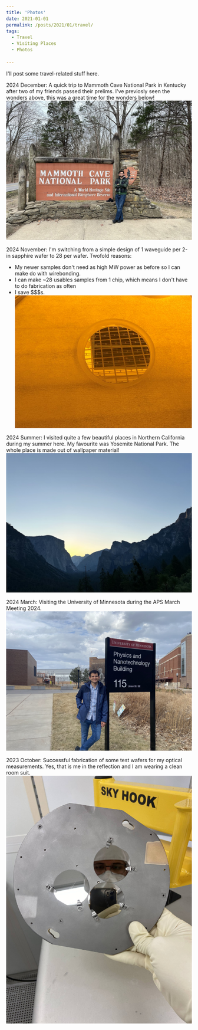 ```yaml
---
title: 'Photos'
date: 2021-01-01
permalink: /posts/2021/01/travel/
tags:
  - Travel
  - Visiting Places
  - Photos
    
---
```


I'll post some travel-related stuff here.

2024 December: A quick trip to Mammoth Cave National Park in Kentucky after two of my friends passed their prelims. I've previosly seen the wonders above, this was a great time for the wonders below!
<br/><img src='/images/2024_MammothCaveTrip.jpg'>

2024 November: I'm switching from a simple design of 1 waveguide per 2-in sapphire wafer to 28 per wafer. Twofold reasons:
  * My newer samples don't need as high MW power as before so I can make do with wirebonding.
  * I can make ~28 usables samples from 1 chip, which means I don't have to do fabrication as often
  * I save $$$s.
<br/><img src='/images/2024_MultiWaveguide.jpg'>


2024 Summer: I visited quite a few beautiful places in Northern California during my summer here. My favourite was Yosemite National Park. The whole place is made out of wallpaper material! 
<br/><img src='/images/2024_YosemiteTrip.jpg'>

2024 March: Visiting the University of Minnesota during the APS March Meeting 2024. 
<br/><img src='/images/2024_APSMarchMeetingTravel.jpg'>

2023 October: Successful fabrication of some test wafers for my optical measurements. Yes, that is me in the reflection and I am wearing a clean room suit. 
<br/><img src='/images/231010_Fabrication.jpg'>


